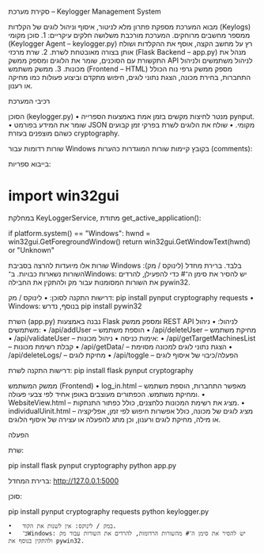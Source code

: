 סקירת מערכת – Keylogger Management System

מבוא
המערכת מספקת פתרון מלא לניטור, איסוף וניהול לוגים של הקלדות (Keylogs) ממספר מחשבים מרוחקים. המערכת מורכבת משלושה חלקים עיקריים:
	1.	סוכן מקומי (Keylogger Agent – keylogger.py) רץ על מחשב הקצה, אוסף את ההקלדות ושולח אותן בצורה מאובטחת לשרת.
	2.	שרת מרכזי (Flask Backend – app.py) מנהל את התקשורת עם הסוכנים, שומר את הלוגים ומספק ממשק API לניהול משתמשים ולניהול מכונות.
	3.	ממשק משתמש (Frontend – HTML) מספק ממשק גרפי נוח הכולל התחברות, בחירת מכונה, הצגת נתוני לוגים, חיפוש מתקדם וביצוע פעולות כמו מחיקה או רענון.

רכיבי המערכת

הסוכן (keylogger.py)
	•	מנטר לחיצות מקשים בזמן אמת באמצעות הספרייה pynput.
	•	שומר את המידע בפורמט JSON מקומי.
	•	שולח את הלוגים לשרת בפרקי זמן קבועים כשהם מוצפנים בעזרת cryptography.

שורות רדומות עבור Windows
בקובץ קיימות שורות המוגדרות כהערות (comments):

בייבוא ספריות:

# import win32gui

במחלקת KeyLoggerService, מתודת get_active_application():

if platform.system() == "Windows":
    hwnd = win32gui.GetForegroundWindow()
    return win32gui.GetWindowText(hwnd) or "Unknown"

שורות אלו מיועדות להרצה בסביבת Windows בלבד.
ברירת מחדל (לינוקס / מק): השורות נשארות כבויות.
ב־Windows: יש להסיר את סימן ה־# כדי להפעילן, להרדים את השורות המסומנות עבור מק ולהתקין את החבילה pywin32.

דרישות התקנה לסוכן:
	•	לינוקס / מק: pip install pynput cryptography requests
	•	Windows: בנוסף, נדרש pip install pywin32

השרת (app.py)
נבנה באמצעות Flask ומספק ממשק REST API לניהול:
	•	ניהול משתמשים:
	•	/api/addUser – הוספת משתמש
	•	/api/deleteUser – מחיקת משתמש
	•	/api/validateUser – אימות כניסה
	•	ניהול מכונות:
	•	/api/getTargetMachinesList – קבלת רשימת מכונות
	•	/api/getData/ – הצגת נתוני לוגים למכונה מסוימת
	•	/api/deleteLogs/ – מחיקת לוגים
	•	/api/toggle – הפעלה/כיבוי של איסוף לוגים

דרישות התקנה לשרת:
pip install flask pynput cryptography

ממשק המשתמש (Frontend)
	•	log_in.html – מאפשר התחברות, הוספת משתמש ומחיקת משתמש. הכפתורים מעוצבים באופן אחיד לפי צבעי פעולה.
	•	WebsiteView.html – מציג את רשימת המכונות כלחצנים, כולל כפתור התנתקות.
	•	individualUinit.html – מציג לוגים של מכונה, כולל אפשרות חיפוש לפי זמן, אפליקציה או מילה, מחיקת לוגים ורענון, וכן מתג להפעלה או עצירה של איסוף הלוגים.

הפעלה

שרת:

pip install flask pynput cryptography
python app.py

ברירת המחדל: http://127.0.0.1:5000

סוכן:

pip install pynput cryptography requests
python keylogger.py

	•	במק / לינוקס: אין לשנות את הקוד.
	•	ב־Windows: יש להסיר את סימן ה־# מהשורות הרדומות, להרדים את השורות עבור מק ולהתקין בנוסף את pywin32.
